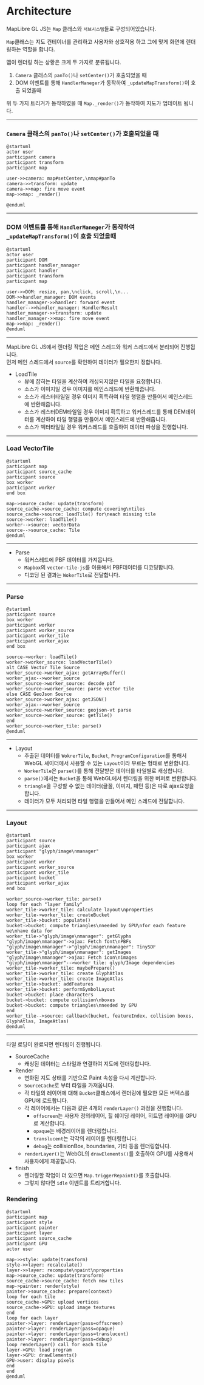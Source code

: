 # Architecture
MapLibre GL JS는 `Map` 클래스와 `서브시스템`들로 구성되어있습니다.

`Map`클래스는 지도 컨테이너를 관리하고 사용자와 상호작용 하고 그에 맞게 화면에 렌더링하는 역할을 합니다.

맵이 렌더링 하는 상황은 크게 두 가지로 분류됩니다.

1. `Camera` 클래스의 `panTo()`나 `setCenter()`가 호출되었을 때
2. DOM 이벤트를 통해 `HandlerManeger`가 동작하여 `_updateMapTransform()`이 호출 되었을때

위 두 가지 트리거가 동작하였을 때 `Map._render()`가 동작하여 지도가 업데이트 됩니다.

---
### `Camera` 클래스의 `panTo()`나 `setCenter()`가 호출되었을 때

```plantuml
@startuml
actor user
participant camera
participant transform
participant map

user->>camera: map#setCenter,\nmap#panTo
camera->>transform: update
camera->>map: fire move event
map->>map: _render()

@enduml
```
---
### DOM 이벤트를 통해 `HandlerManeger`가 동작하여 `_updateMapTransform()`이 호출 되었을때

```plantuml
@startuml
actor user
participant DOM
participant handler_manager
participant handler
participant transform
participant map

user->>DOM: resize, pan,\nclick, scroll,\n...
DOM->>handler_manager: DOM events
handler_manager->>handler: forward event
handler-->>handler_manager: HandlerResult
handler_manager->>transform: update
handler_manager->>map: fire move event
map->>map: _render()
@enduml
```
---

MapLibre GL JS에서 렌더링 작업은 메인 스레드와 워커 스레드에서 분리되어 진행됩니다.  
먼저 메인 스레드에서 `source`를 확인하여 데이터가 필요한지 정합니다.  

+ LoadTile
   + 뷰에 잡히는 타일을 계산하여 캐싱되지않은 타일을 요청합니다.
   + 소스가 이미지일 경우 이미지를 메인스레드에 반환해줍니다.
   + 소스가 레스터타일일 경우 이미지 획득하여 타일 행렬을 만들어서 메인스레드에 반환해줍니다.
   + 소스가 레스터DEM타일일 경우 이미지 획득하고 워커스레드를 통해 DEM데이터를 계산하여 타일 행렬을 만들어서 메인스레드에 반환해줍니다.
   + 소스가 벡터타일일 경우 워커스레드를 호출하여 데이터 파싱을 진행합니다.

---
### Load VectorTile
```plantuml
@startuml
participant map
participant source_cache
participant source
box worker
participant worker
end box

map->source_cache: update(transform)
source_cache->source_cache: compute covering\ntiles
source_cache->source: loadTile() for\neach missing tile
source->worker: loadTile()
worker-->source: vectorData
source-->source_cache: Tile
@enduml
```
---
+ Parse 
   + 워커스레드에 PBF 데이터를 가져옵니다.
   + `Mapbox`의 `vector-tile-js`를 이용해서 PBF데이터를 디코딩합니다.
   + 디코딩 된 결과는 `WokerTile`로 전달합니다.
---
### Parse
```plantuml
@startuml
participant source
box worker
participant worker
participant worker_source
participant worker_tile
participant worker_ajax
end box

source->worker: loadTile()
worker->worker_source: loadVectorTile()
alt CASE Vector Tile Source
worker_source->worker_ajax: getArrayBuffer()
worker_ajax-->worker_source
worker_source->worker_source: decode pbf
worker_source->worker_source: parse vector tile
else CASE GeoJson Source
worker_source->worker_ajax: getJSON()
worker_ajax-->worker_source
worker_source->worker_source: geojson-vt parse
worker_source->worker_source: getTile()
end
worker_source->worker_tile: parse()
@enduml
```
---
+ Layout
   + 추출된 데이터를 `WokrerTile`, `Bucket`, `ProgramConfiguration`를 통해서 
   WebGL 셰이더에서 사용할 수 있는 `Layout`이라 부르는 형태로 변환합니다.
   + `WorkerTile`은 `parse()`를 통해 전달받은 데이터를 타일별로 캐싱합니다.
   + `parse()`에서는 `Bucket`을 통해 WebGL에서 렌더링을 위한 버퍼로 변환합니다.
   + `triangle`을 구성할 수 없는 데이터(글꼴, 이미지, 패턴 등)은 따로 ajax요청을 합니다.
   + 데이터가 모두 처리되면 타일 행렬을 만들어서 메인 스레드에 전달합니다.

---
###  Layout
```plantuml
@startuml
participant source
participant ajax
participant "glyph/image\nmanager"
box worker
participant worker
participant worker_source
participant worker_tile
participant bucket
participant worker_ajax
end box

worker_source->worker_tile: parse()
loop for each "layer family"
worker_tile->worker_tile: calculate layout\nproperties
worker_tile->worker_tile: createBucket
worker_tile->bucket: populate()
bucket->bucket: compute triangles\nneeded by GPU\nfor each feature we\nhave data for
worker_tile->"glyph/image\nmanager": getGlyphs
"glyph/image\nmanager"->ajax: Fetch font\nPBFs
"glyph/image\nmanager"->"glyph/image\nmanager": TinySDF
worker_tile->"glyph/image\nmanager": getImages
"glyph/image\nmanager"->ajax: Fetch icon\nimages
"glyph/image\nmanager"-->worker_tile: glyph/Image dependencies
worker_tile->worker_tile: maybePrepare()
worker_tile->worker_tile: create GlyphAtlas
worker_tile->worker_tile: create ImageAtlas
worker_tile->bucket: addFeatures
worker_tile->bucket: performSymbolLayout
bucket->bucket: place characters
bucket->bucket: compute collision\nboxes
bucket->bucket: compute triangles\nneeded by GPU
end
worker_tile-->source: callback(bucket, featureIndex, collision boxes, GlyphAtlas, ImageAtlas)
@enduml
```
---
타일 로딩이 완료되면 렌더링이 진행됩니다.

+ SourceCache
   + 캐싱된 데이터는 스타일과 연결하여 지도에 렌더링합니다.
+ Render
    + 변화된 지도 상태를 기반으로 Paint 속성을 다시 계산합니다.
    + `SourceCache`로 부터 타일을 가져옵니다.
    + 각 타일의 레이어에 대해 `Bucket`클래스에서 렌더링에 필요한 모든 버텍스를 GPU에 로드합니다.
    + 각 레이어에서는 다음과 같은 4개의 `renderLayer()` 과정을 진행합니다.
      + `offscreen`는 사용자 정의레이어, 힐 쉐이딩 레이어, 히트맵 레이어를 GPU로 계산합니다.
      + `opaque`는 배경레이어를 렌더링합니다.
      + `translucent`는 각각의 레이어를 렌더링합니다.
      + `debug`는 collisionBox, boundaries, 기타 등을 렌더링합니다.
    + `renderLayer()`는 WebGL의 `drawElements()`를 호출하여 GPU를 사용해서 사용자에게 제공합니다.
+ finish
   + 렌더링할 작업이 더 있으면 `Map.triggerRepaint()`를 호출합니다.
   + 그렇지 않다면 `idle` 이벤트를 트리거합니다.

###  Rendering
```plantuml
@startuml
participant map
participant style
participant painter
participant layer
participant source_cache
participant GPU
actor user

map->>style: update(transform)
style->>layer: recalculate()
layer->>layer: recompute\npaint\nproperties
map->source_cache: update(transform)
source_cache->source_cache: fetch new tiles
map->painter: render(style)
painter->source_cache: prepare(context)
loop for each tile
source_cache->GPU: upload vertices
source_cache->GPU: upload image textures
end
loop for each layer
painter->layer: renderLayer(pass=offscreen)
painter->layer: renderLayer(pass=opaque)
painter->layer: renderLayer(pass=translucent)
painter->layer: renderLayer(pass=debug)
loop renderLayer() call for each tile
layer->GPU: load program
layer->GPU: drawElements()
GPU->user: display pixels
end
end
@enduml
```